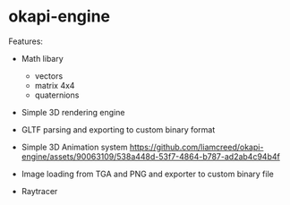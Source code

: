 # okapi-engine

Features:

- Math libary
    - vectors
    - matrix 4x4
    - quaternions

- Simple 3D rendering engine
  
- GLTF parsing and exporting to custom binary format
  
- Simple 3D Animation system
https://github.com/liamcreed/okapi-engine/assets/90063109/538a448d-53f7-4864-b787-ad2ab4c94b4f

- Image loading from TGA and PNG and exporter to custom binary file

- Raytracer
